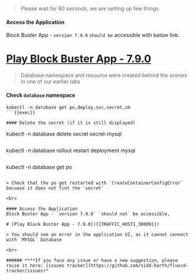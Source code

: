 > Please wait for 60 seconds, we are setting up few things

#### Access the Application
Block Buster App - `version 7.9.0` `should be` accessible with below link:

# [Play Block Buster App - 7.9.0]({{TRAFFIC_HOST1_30009}})


> Database namespace and resource were created behind the scenes in one of our earlier labs

#### Check `database` namespace
```
kubectl -n database get po,deploy,svc,secret,cm
```{{exec}}

#### Delete the secret (if it is still displayed)
```
kubectl -n database delete secret secret-mysql
```{{exec}}

```
kubectl -n database rollout restart deployment mysql
```{{exec}}

```
kubectl -n database get po
```{{exec}}

> Check that the po get restarted with `CreateContainerConfigError` becuase it does not fint the `secret`

<br>

#### Access the Application
Block Buster App - `version 7.9.0` `should not` be accessible,

# [Play Block Buster App - 7.9.0]({{TRAFFIC_HOST1_30009}})

> You should see an error in the application UI, as it cannot connect with `MYSQL` Database

<br>

###### ****If you face any issue or have a new suggestion, please raise it here: [issues tracker](https://github.com/sidd-harth/fluxcd-tracker/issues)*